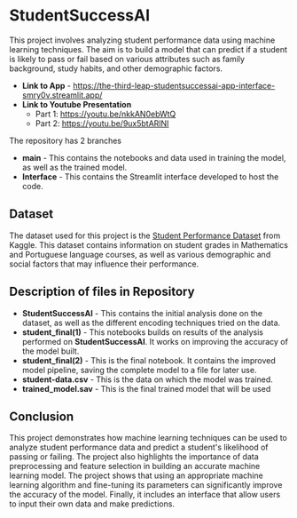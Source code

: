 # StudentSuccessAI

This project involves analyzing student performance data using machine learning techniques. The aim is to build a model that can predict if a student is likely to pass or fail based on various attributes such as family background, study habits, and other demographic factors.

- **Link to App** - https://the-third-leap-studentsuccessai-app-interface-smry0v.streamlit.app/
- **Link to Youtube Presentation** 
    - Part 1: https://youtu.be/nkkAN0ebWtQ
    - Part 2: https://youtu.be/9ux5btARlNI


The repository has 2 branches
- **main** - This contains the notebooks and data used in training the model, as well as the trained model.
- **Interface** - This contains the Streamlit interface developed to host the code.


## Dataset
The dataset used for this project is the [Student Performance Dataset](https://www.kaggle.com/datasets/larsen0966/student-performance-data-set) from Kaggle. This dataset contains information on student grades in Mathematics and Portuguese language courses, as well as various demographic and social factors that may influence their performance.

## Description of files in Repository
- **StudentSuccessAI** - This contains the initial analysis done on the dataset, as well as the different encoding techniques tried on the data.
- **student_final(1)** - This notebooks builds on results of the analysis performed on **StudentSuccessAI**. It works on improving the accuracy of the model built.
- **student_final(2)** - This is the final notebook. It contains the improved model pipeline, saving the complete model to a file for later use.
- **student-data.csv** - This is the data on which the model was trained. 
- **trained_model.sav** - This is the final trained model that will be used 

## Conclusion

This project demonstrates how machine learning techniques can be used to analyze student performance data and predict a student's likelihood of passing or failing. The project also highlights the importance of data preprocessing and feature selection in building an accurate machine learning model. The project shows that using an appropriate machine learning algorithm and fine-tuning its parameters can significantly improve the accuracy of the model. Finally, it includes an interface that allow users to input their own data and make predictions.
